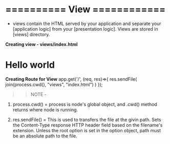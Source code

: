 # ========== View ============

* views contain the HTML served by your application and separate your [application logic] from your [presentation logic].
  Views are stored in [views] directory.

**Creating view - views/index.html**
   <html>
     <head></head>
     <body>
        <h1>Hello world</h1>
     </body>
   </html>   
   

**Creating Route for View**
   app.get('/', (req, res)=>{
       res.sendFile( join(process.cwd(), "views", "index.html") )
   });

>> NOTE -

1. process.cwd() = process is node's global object, and .cwd() method returns where node is running.

2. res.sendFile() = This is used to transfers the file at the givin path. Sets the Content-Type
                    response HTTP header field based on the filename's extension. Unless the root option is set 
                    in the option object, path must be an absolute path to the file.